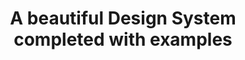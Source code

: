 ---
templateKey: index-page
title: A beautiful Design System completed with examples
heading: A beautiful Design System completed with examples
subheading: >-
  The design system comes with four pre-built pages to help you get started
  faster. You can change the text and images and you're good to go.
demoCards:
  - color: primary
    description: >-
      Argon is a great free UI package based on Bootstrap 4 that includes the
      most important components and features.
    heading: DOWNLOAD ARGON
    icon: ni-check-bold
    link: 'https://demos.creative-tim.com/argon-design-system-react/#pablo'
    tags: 'DESIGN, SYSTEM, CREATIVE'
  - color: success
    description: >-
      Argon is a great free UI package based on Bootstrap 4 that includes the
      most important components and features.
    heading: BUILD SOMETHING
    icon: ni-istanbul
    link: 'https://demos.creative-tim.com/argon-design-system-react/#pablo'
    tags: 'BUSINESS, VISION, SUCCESS'
  - color: warning
    description: >-
      Argon is a great free UI package based on Bootstrap 4 that includes the
      most important components and features.
    heading: PREPARE LAUNCH
    icon: ni-planet
    link: 'https://demos.creative-tim.com/argon-design-system-react/#pablo'
    tags: 'MARKETING, PRODUCT, LAUNCH'
featureSection:
  description: >-
    # Awesome features


    The kit comes with three pre-built pages to help you get started faster. You
    can change the text and images and you're good to go.
  iconList:
    - color: success
      icon: ni-settings-gear-65
      text: Carefully crafted components
    - color: success
      icon: ni-html5
      text: Amazing page examples
    - color: success
      icon: ni-satisfied
      text: Super friendly support team
  image: /img/promo-1.75f7ab18.png
  link: 'https://demos.creative-tim.com/argon-design-system-react/#/landing-page'
customerSection:
  cardText: >-
    The Arctic Ocean freezes every winter and much of the sea-ice then thaws
    every summer, and that process will continue whatever happens.
  cardTitle: Design System
  description: "# Our customers\r\n\n\n\nDon't let your uses guess by attaching tooltips and popoves to any element. Just make sure you enable them first via JavaScript.\r\n\n\r\n\nThe kit comes with three pre-built pages to help you get started faster. You can change the text and images and you're good to go.\r\n\n\r\n\nThe kit comes with three pre-built pages to help you get started faster. You can change the text and images and you're good to go.\r\n\n\r\n\n[A beautiful UI Kit for impactful websites](https://demos.creative-tim.com/argon-design-system-react/#pablo)"
  link: 'https://demos.creative-tim.com/argon-design-system-react/#pablo'
section3:
  - {}
team:
  - color: warning
    description: Web Developer
    heading: Ryan Tompson
    image: /img/team-1-800x800-53033970a416368da35794389680266f.jpg
  - color: primary
    subHeading: Marketing Strategist
    heading: 'Romina Hadid '
    image: /img/team-2-800x800-dcfcf3b77210fe85b0abc8260e6fa70e.jpg
  - color: info
    subHeading: UI/UX Designer
    heading: Alexander Smith
    image: /img/team-3-800x800-497bb3590e24c9f8b645864bfffc39b8.jpg
  - color: success
    subHeading: Founder and CEO
    heading: John Doe
    image: /img/team-4-800x800-230071328b705f8686cabd26a85ed6a5.jpg
---